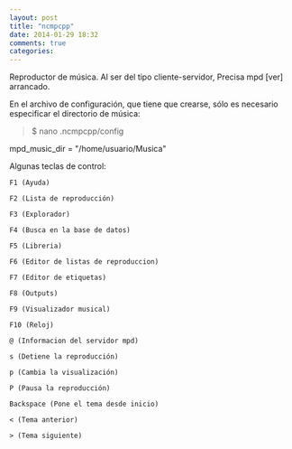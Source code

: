 ```yaml
---
layout: post
title: "ncmpcpp"
date: 2014-01-29 18:32
comments: true
categories: 
---
```

Reproductor de música. Al ser del tipo cliente-servidor, Precisa mpd [ver] arrancado.

En el archivo de configuración, que tiene que crearse, sólo es necesario especificar el directorio de música:

>$ nano .ncmpcpp/config

mpd_music_dir = "/home/usuario/Musica" 

Algunas teclas de control:

	F1 (Ayuda)

	F2 (Lista de reproducción)

	F3 (Explorador)

	F4 (Busca en la base de datos)

	F5 (Libreria)

	F6 (Editor de listas de reproduccion)

	F7 (Editor de etiquetas)

	F8 (Outputs)

	F9 (Visualizador musical)

	F10 (Reloj)

	@ (Informacion del servidor mpd)

	s (Detiene la reproducción)

	p (Cambia la visualización)

	P (Pausa la reproducción)

	Backspace (Pone el tema desde inicio)

	< (Tema anterior)

	> (Tema siguiente)


